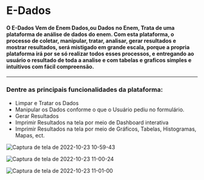 # E-Dados

#### O E-Dados Vem de Enem Dados,ou Dados no Enem, Trata de uma plataforma de análise de dados do enem. Com esta plataforma, o processo de coletar, manipular, tratar, analisar, gerar resultados e mostrar resultados, será mistigado em grande escala, porque a propria plataforma irá por se só realizar todos esses processos, e entregando ao usuário o resultado de toda a analise e com tabelas e graficos simples e intuitivos com fácil compreensão. 

---

### Dentre as principais funcionalidades da plataforma:
- Limpar e Tratar os Dados
- Manipular os Dados conforme o que o Usuário pediu no formulário.
- Gerar Resultados
- Imprimir Resultados na tela por meio de Dashboard interativa
- Imprimir Resultados na tela por meio de Gráficos, Tabelas, Histogramas, Mapas, ect.

![Captura de tela de 2022-10-23 10-59-43](https://user-images.githubusercontent.com/71037296/197396906-9b419f80-85b2-4c65-b535-ca5428dbae0f.png)


![Captura de tela de 2022-10-23 11-00-24](https://user-images.githubusercontent.com/71037296/197396908-bf6cf659-54ec-4b3e-9576-5ce545cdae36.png)


![Captura de tela de 2022-10-23 11-01-00](https://user-images.githubusercontent.com/71037296/197396910-f692a535-37ff-4c0d-9496-be92e33ffcee.png)
